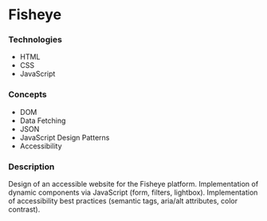 # Fisheye


### Technologies 

- HTML
- CSS
- JavaScript


### Concepts

- DOM
- Data Fetching
- JSON
- JavaScript Design Patterns
- Accessibility
  

### Description

Design of an accessible website for the Fisheye platform. Implementation of dynamic components via JavaScript (form, filters, lightbox). Implementation of accessibility best practices (semantic tags, aria/alt attributes, color contrast).

